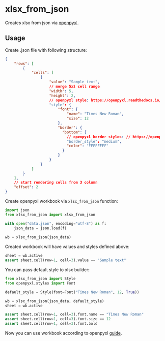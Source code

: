 # xlsx_from_json

Creates xlsx from json via [openpyxl](https://openpyxl.readthedocs.io/en/latest/index.html).

## Usage

Create .json file with following structure:

```json
{
    "rows": [
        {
            "cells": [
                {
                    "value": "Sample text",
                    // merge 5x2 cell range
                    "width": 5,
                    "height": 2,
                    // openpyxl style: https://openpyxl.readthedocs.io/en/2.5/styles.html
                    "style": {
                        "font": {
                            "name": "Times New Roman",
                            "size": 12
                        },
                        "border": {
                          "bottom": {
                            // openpyxl border styles: // https://openpyxl.readthedocs.io/en/stable/_modules/openpyxl/styles/borders.html
                            "border_style": "medium",
                            "color": "FFFFFFFF"
                          }
                        }
                    }
                }
            ]
        }
    ],
    // start rendering cells from 3 column
    "offset": 2
}
```

Create openpyxl workbook via ``xlsx_from_json`` function:

```python
import json
from xlsx_from_json import xlsx_from_json

with open("data.json", encoding="utf-8") as f:
    json_data = json.load(f)
    
wb = xlsx_from_json(json_data)
```

Created workbook will have values and styles defined above:

```python
sheet = wb.active
assert sheet.cell(row=1, cell=3).value == "Sample text"
```

You can pass default style to xlsx builder:

```python
from xlsx_from_json import Style
from openpyxl.styles import Font

default_style = Style(font=Font("Times New Roman", 12, True))

wb = xlsx_from_json(json_data, default_style)
sheet = wb.active

assert sheet.cell(row=1, cell=3).font.name == "Times New Roman"
assert sheet.cell(row=1, cell=3).font.size == 12
assert sheet.cell(row=1, cell=3).font.bold
```


Now you can use workbook according to openpyxl [guide](https://openpyxl.readthedocs.io/en/latest/usage.html).

